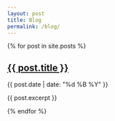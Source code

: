 ```yaml
---
layout: post
title: Blog
permalink: /blog/
---
```


{% for post in site.posts %}
  <h2><a href="{{ post.url }}">{{ post.title }}</a></h2>
  <p>{{ post.date | date: "%d %B %Y" }}</p>
  <p>{{ post.excerpt }}</p>
{% endfor %}
